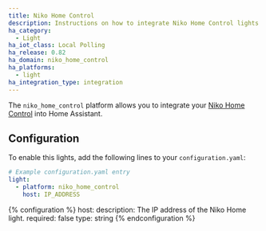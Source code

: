```yaml
---
title: Niko Home Control
description: Instructions on how to integrate Niko Home Control lights into Home Assistant.
ha_category:
  - Light
ha_iot_class: Local Polling
ha_release: 0.82
ha_domain: niko_home_control
ha_platforms:
  - light
ha_integration_type: integration
---
```


The `niko_home_control` platform allows you to integrate your [Niko Home Control](https://www.niko.eu/enus/products/niko-home-control) into Home Assistant.

## Configuration

To enable this lights, add the following lines to your `configuration.yaml`:

```yaml
# Example configuration.yaml entry
light:
  - platform: niko_home_control
    host: IP_ADDRESS
```

{% configuration %}
host:
  description: The IP address of the Niko Home light.
  required: false
  type: string
{% endconfiguration %}
